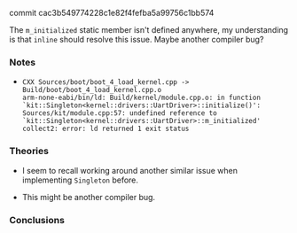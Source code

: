 commit cac3b549774228c1e82f4fefba5a99756c1bb574

The `m_initialized` static member isn't defined anywhere, my understanding is that `inline` should resolve this issue.
Maybe another compiler bug?

### Notes

-   ```none
    CXX Sources/boot/boot_4_load_kernel.cpp -> Build/boot/boot_4_load_kernel.cpp.o
    arm-none-eabi/bin/ld: Build/kernel/module.cpp.o: in function `kit::Singleton<kernel::drivers::UartDriver>::initialize()':
    Sources/kit/module.cpp:57: undefined reference to `kit::Singleton<kernel::drivers::UartDriver>::m_initialized'
    collect2: error: ld returned 1 exit status
    ```

### Theories

-   I seem to recall working around another similar issue when implementing `Singleton` before.

-   This might be another compiler bug.

### Conclusions

